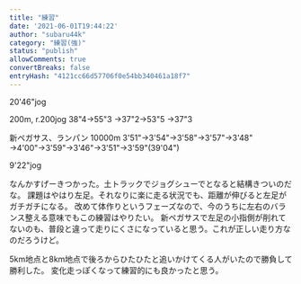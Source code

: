 ```yaml
---
title: "練習"
date: '2021-06-01T19:44:22'
author: "subaru44k"
category: "練習(強)"
status: "publish"
allowComments: true
convertBreaks: false
entryHash: "4121cc66d57706f0e54bb340461a18f7"
---
```

20'46"jog

200m, r.200jog
38"4→55"3
→37"2→53"5
→37"3

新ペガサス、ランパン
10000m
3'51"→3'54"→3'58"→3'57"→3'48"
→4'00"→3'59"→3'46"→3'51"→3'59"(39'04")

9'22"jog

なんかすげーきつかった。土トラックでジョグシューでとなると結構きついのだな。
課題はやはり左足。それなりに楽に走る状況でも、距離が伸びると左足がガチガチになる。
改めて体作りというフェーズなので、今のうちに左右のバランス整える意味でもこの練習はやりたい。
新ペガサスで左足の小指側が削れてないのも、普段と違って走りにくさになっていると思う。これが正しい走り方なのだろうけど。

5km地点と8km地点で後ろからひたひたと追いかけてくる人がいたので勝負して勝利した。
変化走っぽくなって練習的にも良かったと思う。
